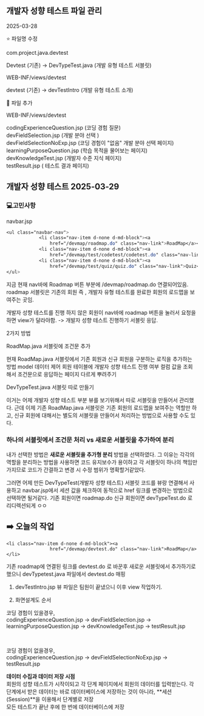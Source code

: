 
## 개발자 성향 테스트 파일 관리 

2025-03-28

⭐️ 파일명 수정

com.project.java.devtest

Devtest (기존) -> DevTypeTest.java (개발 유형 테스트 서블릿) 

WEB-INF/views/devtest

devtest (기존) -> devTestIntro (개발 유형 테스트 소개)

📌 파일 추가 

WEB-INF/views/devtest

codingExperienceQuestion.jsp (코딩 경험 질문) </br>
devFieldSelection.jsp (개발 분야 선택 ) </br>
devFieldSelectionNoExp.jsp (코딩 경험이 "없음" 개발 분야 선택 페이지) </br>
learningPurposeQuestion.jsp (학습 목적을 물어보는 페이지) </br>
devKnowledgeTest.jsp (개발자 수준 지식 페이지) </br>
testResult.jsp ( 테스트 결과 페이지)</br> 



## 개발자 성향 테스트 2025-03-29

### 💻고민사항 

navbar.jsp
```css
<ul class="navbar-nav">
			<li class="nav-item d-none d-md-block"><a
				href="/devmap/roadmap.do" class="nav-link">RoadMap</a></li>
			<li class="nav-item d-none d-md-block"><a
				href="/devmap/test/codetest/codetest.do" class="nav-link">CodeTest</a></li>
			<li class="nav-item d-none d-md-block"><a
				href="/devmap/test/quiz/quiz.do" class="nav-link">Quiz</a></li>
</ul>
```
지금 현재 nav바에 Roadmap 버튼 부분에 /devmap/roadmap.do 연결되어있음. 
roadmap 서블릿은 기존의 회원 즉 , 개발자 유형 테스트를 완료한 회원의 로드맵을 보여주는 곳임.

개발자 성향 테스트를 진행 하지 않은 회원이 nav바에 roadmap 버튼을 눌러서 요청을하면 view가 달라야함. -> 개발자 성향 테스트 진행하기 서블릿 응답.


2가지 방법

RoadMap.java 서블릿에 조건문 추가

현재 RoadMap.java 서블릿에서 기존 회원과 신규 회원을 구분하는 로직을 추가하는 방법 
model 데이터 제어 회원 테이블에 개발자 성향 테스트 진행 여부 컬럼 값을 조회해서 조건문으로 응답하는 페이지 다르게 뿌려주기 

DevTypeTest.java 서블릿 따로 만들기

이거는 어제 개발자 성향 테스트 부분 뷰를 보기위해서 따로 서블릿을 만들어서 관리했다. 근데 이제 기존 RoadMap.java 서블릿은 기존 회원의 로드맵을 보여주는 역할만 하고, 신규 회원에 대해서는 별도의 서블릿을 만들어서 처리하는 방법으로 사용할 수도 있다.

###  하나의 서블릿에서 조건문 처리 vs  새로운 서블릿을 추가하여 분리 

내가 선택한 방법은 <b> 새로운 서블릿을 추가형 분리 </b> 방법을 선택하였다. 그 이유는 각각의 역할을 분리하는 방법을 사용하면 코드 유지보수가 용이하고 각 서블릿이 하나의 책임만 가지므로 코드가 간결하고 변경 시 수정 범위가 명확할거같았다. 

그러면 어제 만든 DevTypeTest(개발자 성향 테스트) 서블릿 코드를 뷰랑 연결해서 사용하고 navbar.jsp에서 세션 값을 체크하여 동적으로 href 링크를 변경하는 방법으로 선택하면 될거같다. 기존 회원이면 roadmap.do 신규 회원이면 devTypeTest.do 로 리디렉션되게 ㅇㅇ


## ➡️ 오늘의 작업 

```
<li class="nav-item d-none d-md-block"><a
				href="/devmap/devtest.do" class="nav-link">RoadMap</a></li>
```

기존 roadmap에 연결된 링크를 devtest.do 로 바꾼후 새로운 서블릿에서 추가하기로했으니 devTypetest.java 파일에서 devtest.do 매핑

1. devTestIntro.jsp 뷰 파일은 팀원이 끝냈으니 이후 view 작업하기.

2. 화면설계도 순서 

코딩 경험이 있을경우, </br>
codingExperienceQuestion.jsp -> devFieldSelection.jsp -> learningPurposeQuestion.jsp -> devKnowledgeTest.jsp ->  testResult.jsp

</br>

코딩 경험이 없을경우, </br>
codingExperienceQuestion.jsp -> devFieldSelectionNoExp.jsp -> testResult.jsp


<b> 데이터 수집과 데이터 저장 시점 </b> </br>
회원의 성향 테스트가 시작이되고 각 단계 페이지에서 회원의 데이터를 입력받는다. 
각 단계에서 받은 데이터는 바로 데이터베이스에 저장하는 것이 아니라, **세션(Session)**을 이용해서 단계별로 저장 </br>
모든 테스트가 끝난 후에 한 번에 데이터베이스에 저장 </br>






